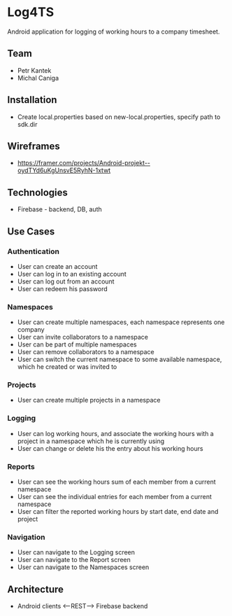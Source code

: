 # Log4TS
Android application for logging of working hours to a company timesheet.

## Team
- Petr Kantek
- Michal Caniga

## Installation
- Create local.properties based on new-local.properties, specify path to sdk.dir

## Wireframes
- https://framer.com/projects/Android-projekt--oydTYd6uKgUnsvE5RyhN-1xtwt

## Technologies
- Firebase - backend, DB, auth

## Use Cases

### Authentication
- User can create an account
- User can log in to an existing account
- User can log out from an account
- User can redeem his password

### Namespaces
- User can create multiple namespaces, each namespace represents one company
- User can invite collaborators to a namespace
- User can be part of multiple namespaces
- User can remove collaborators to a namespace
- User can switch the current namespace to some available namespace, which he created or was invited to

### Projects
- User can create multiple projects in a namespace

### Logging
- User can log working hours, and associate the working hours with a project in a namespace which he is currently using
- User can change or delete his the entry about his working hours

### Reports
- User can see the working hours sum of each member from a current namespace
- User can see the individual entries for each member from a current namespace
- User can filter the reported working hours by start date, end date and project

### Navigation
- User can navigate to the Logging screen
- User can navigate to the Report screen
- User can navigate to the Namespaces screen

## Architecture
- Android clients <--REST--> Firebase backend
